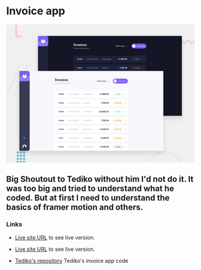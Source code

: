 # Invoice app

![Design preview for the Invoice app coding challenge](./src/assets/preview.jpg)

## Big Shoutout to Tediko without him I'd not do it. It was too big and tried to understand what he coded. But at first I need to understand the basics of framer motion and others.

### Links

- [Live site URL](https://invoice-tediko.netlify.app/) to see live version.

- [Live site URL](https://invoice-tediko.netlify.app/) to see live version.
- [Tediko's repository](https://github.com/tediko/invoice-app) Tediko's invoice app code
